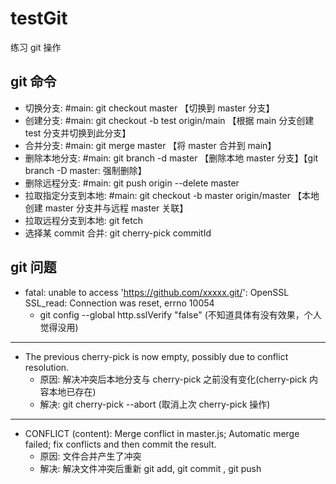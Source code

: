 # testGit

练习 git 操作

## git 命令

- 切换分支: #main: git checkout master 【切换到 master 分支】
- 创建分支: #main: git checkout -b test origin/main 【根据 main 分支创建 test 分支并切换到此分支】
- 合并分支: #main: git merge master 【将 master 合并到 main】
- 删除本地分支: #main: git branch -d master 【删除本地 master 分支】【git branch -D master: 强制删除】
- 删除远程分支: #main: git push origin --delete master
- 拉取指定分支到本地: #main: git checkout -b master origin/master 【本地创建 master 分支并与远程 master 关联】
- 拉取远程分支到本地: git fetch
- 选择某 commit 合并: git cherry-pick commitId

## git 问题

- fatal: unable to access 'https://github.com/xxxxx.git/': OpenSSL SSL_read: Connection was reset, errno 10054
  - git config --global http.sslVerify "false" (不知道具体有没有效果，个人觉得没用)

---

- The previous cherry-pick is now empty, possibly due to conflict resolution.
  - 原因: 解决冲突后本地分支与 cherry-pick 之前没有变化(cherry-pick 内容本地已存在)
  - 解决: git cherry-pick --abort (取消上次 cherry-pick 操作)

---

- CONFLICT (content): Merge conflict in master.js; Automatic merge failed; fix conflicts and then commit the result.
  - 原因: 文件合并产生了冲突
  - 解决: 解决文件冲突后重新 git add, git commit , git push
